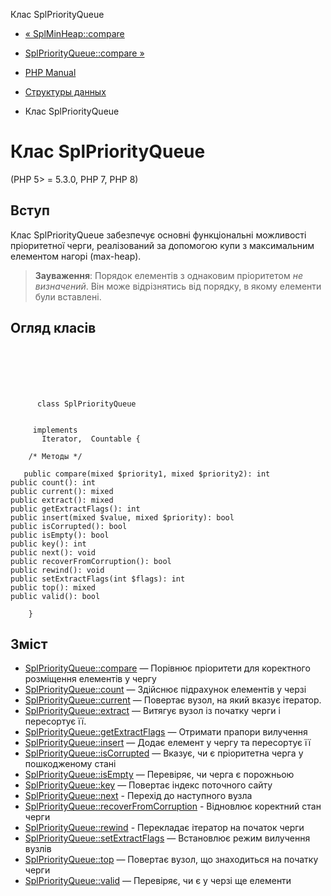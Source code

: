 Клас SplPriorityQueue

-   [« SplMinHeap::compare](splminheap.compare.html)
    
-   [SplPriorityQueue::compare »](splpriorityqueue.compare.html)
    
-   [PHP Manual](index.html)
    
-   [Структуры данных](spl.datastructures.html)
    
-   Клас SplPriorityQueue
    

# Клас SplPriorityQueue

(PHP 5> = 5.3.0, PHP 7, PHP 8)

## Вступ

Клас SplPriorityQueue забезпечує основні функціональні можливості пріоритетної черги, реалізований за допомогою купи з максимальним елементом нагорі (max-heap).

> **Зауваження**: Порядок елементів з однаковим пріоритетом *не визначений*. Він може відрізнятись від порядку, в якому елементи були вставлені.

## Огляд класів

```classsynopsis

     
    

    
     
      class SplPriorityQueue
     

     implements 
       Iterator,  Countable {

    /* Методы */
     
   public compare(mixed $priority1, mixed $priority2): int
public count(): int
public current(): mixed
public extract(): mixed
public getExtractFlags(): int
public insert(mixed $value, mixed $priority): bool
public isCorrupted(): bool
public isEmpty(): bool
public key(): int
public next(): void
public recoverFromCorruption(): bool
public rewind(): void
public setExtractFlags(int $flags): int
public top(): mixed
public valid(): bool

    }
```

## Зміст

-   [SplPriorityQueue::compare](splpriorityqueue.compare.html) — Порівнює пріоритети для коректного розміщення елементів у чергу
-   [SplPriorityQueue::count](splpriorityqueue.count.html) — Здійснює підрахунок елементів у черзі
-   [SplPriorityQueue::current](splpriorityqueue.current.html) — Повертає вузол, на який вказує ітератор.
-   [SplPriorityQueue::extract](splpriorityqueue.extract.html) — Витягує вузол із початку черги і пересортує її.
-   [SplPriorityQueue::getExtractFlags](splpriorityqueue.getextractflags.html) — Отримати прапори вилучення
-   [SplPriorityQueue::insert](splpriorityqueue.insert.html) — Додає елемент у чергу та пересортує її
-   [SplPriorityQueue::isCorrupted](splpriorityqueue.iscorrupted.html) — Вказує, чи є пріоритетна черга у пошкодженому стані
-   [SplPriorityQueue::isEmpty](splpriorityqueue.isempty.html) — Перевіряє, чи черга є порожньою
-   [SplPriorityQueue::key](splpriorityqueue.key.html) — Повертає індекс поточного сайту
-   [SplPriorityQueue::next](splpriorityqueue.next.html) - Перехід до наступного вузла
-   [SplPriorityQueue::recoverFromCorruption](splpriorityqueue.recoverfromcorruption.html) - Відновлює коректний стан черги
-   [SplPriorityQueue::rewind](splpriorityqueue.rewind.html) - Перекладає ітератор на початок черги
-   [SplPriorityQueue::setExtractFlags](splpriorityqueue.setextractflags.html) — Встановлює режим вилучення вузлів
-   [SplPriorityQueue::top](splpriorityqueue.top.html) — Повертає вузол, що знаходиться на початку черги
-   [SplPriorityQueue::valid](splpriorityqueue.valid.html) — Перевіряє, чи є у черзі ще елементи